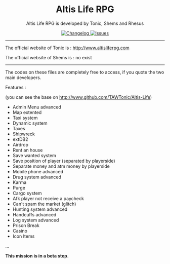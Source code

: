 <h1 align="center">Altis Life RPG</h1>
<p align="center">Altis Life RPG is developed by Tonic, Shems and Rhesus</p>

<p align="center">
  <a href="https://github.com/Shems-SH/Arma-3/commits/master">
    <img src="http://img.shields.io/badge/Version-6.x-blue.svg?style=flat"
    alt="Changelog" />
  </a>
  <a href="https://github.com/Shems-SH/arma-3/issues">
    <img src="http://img.shields.io/github/issues-raw/TAWTonic/VAS.svg?label=Issues&style=flat"
    alt="Issues" />
  </a>
</p>

___

The official website of Tonic is : http://www.altisliferpg.com

The official website of Shems is : no exist

___

The codes on these files are completely free to access, if you quote the two main developers.

Features :

(you can see the base on http://www.github.com/TAWTonic/Altis-Life)
- Admin Menu advanced
- Map extented
- Taxi system
- Dynamic system
- Taxes
- Shipwreck
- extDB2
- Airdrop
- Rent an house
- Save wanted system
- Save position of player (separated by playerside)
- Separate money and atm money by playerside
- Mobile phone advanced
- Drug system advanced
- Karma
- Purge
- Cargo system
- Afk player not receive a paycheck
- Can't spam the market (glitch)
- Hunting system advanced
- Handcuffs advanced
- Log system advanced
- Prison Break
- Casino
- Icon Items

...

**This mission is in a beta step.**
